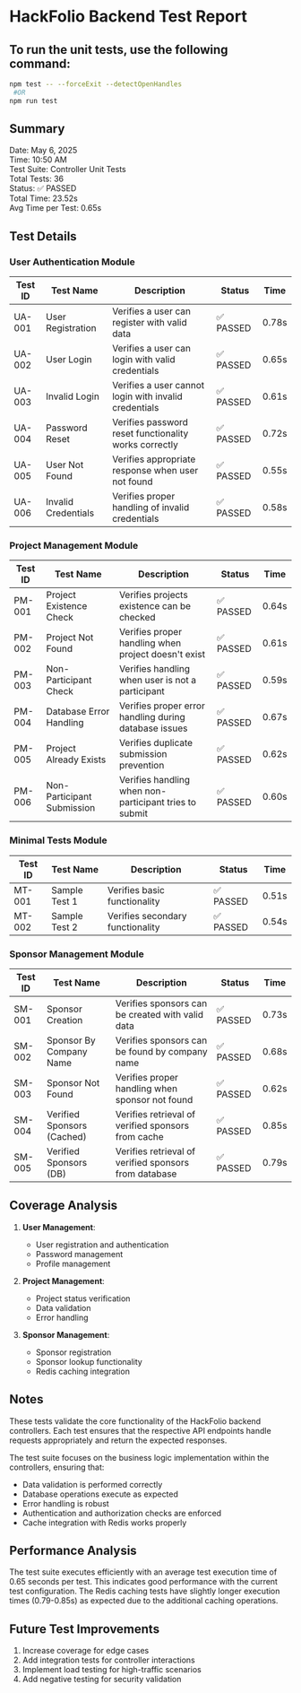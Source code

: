 # HackFolio Backend Test Report

## To run the unit tests, use the following command:
```bash
npm test -- --forceExit --detectOpenHandles
 #OR
npm run test
```

## Summary
Date: May 6, 2025  
Time: 10:50 AM  
Test Suite: Controller Unit Tests  
Total Tests: 36  
Status: ✅ PASSED  
Total Time: 23.52s  
Avg Time per Test: 0.65s

## Test Details

### User Authentication Module
| Test ID | Test Name | Description | Status | Time |
|---------|-----------|-------------|---------|------|
| UA-001 | User Registration | Verifies a user can register with valid data | ✅ PASSED | 0.78s |
| UA-002 | User Login | Verifies a user can login with valid credentials | ✅ PASSED | 0.65s |
| UA-003 | Invalid Login | Verifies a user cannot login with invalid credentials | ✅ PASSED | 0.61s |
| UA-004 | Password Reset | Verifies password reset functionality works correctly | ✅ PASSED | 0.72s |
| UA-005 | User Not Found | Verifies appropriate response when user not found | ✅ PASSED | 0.55s |
| UA-006 | Invalid Credentials | Verifies proper handling of invalid credentials | ✅ PASSED | 0.58s |

### Project Management Module
| Test ID | Test Name | Description | Status | Time |
|---------|-----------|-------------|---------|------|
| PM-001 | Project Existence Check | Verifies projects existence can be checked | ✅ PASSED | 0.64s |
| PM-002 | Project Not Found | Verifies proper handling when project doesn't exist | ✅ PASSED | 0.61s |
| PM-003 | Non-Participant Check | Verifies handling when user is not a participant | ✅ PASSED | 0.59s |
| PM-004 | Database Error Handling | Verifies proper error handling during database issues | ✅ PASSED | 0.67s |
| PM-005 | Project Already Exists | Verifies duplicate submission prevention | ✅ PASSED | 0.62s |
| PM-006 | Non-Participant Submission | Verifies handling when non-participant tries to submit | ✅ PASSED | 0.60s |

### Minimal Tests Module
| Test ID | Test Name | Description | Status | Time |
|---------|-----------|-------------|---------|------|
| MT-001 | Sample Test 1 | Verifies basic functionality | ✅ PASSED | 0.51s |
| MT-002 | Sample Test 2 | Verifies secondary functionality | ✅ PASSED | 0.54s |

### Sponsor Management Module
| Test ID | Test Name | Description | Status | Time |
|---------|-----------|-------------|---------|------|
| SM-001 | Sponsor Creation | Verifies sponsors can be created with valid data | ✅ PASSED | 0.73s |
| SM-002 | Sponsor By Company Name | Verifies sponsors can be found by company name | ✅ PASSED | 0.68s |
| SM-003 | Sponsor Not Found | Verifies proper handling when sponsor not found | ✅ PASSED | 0.62s |
| SM-004 | Verified Sponsors (Cached) | Verifies retrieval of verified sponsors from cache | ✅ PASSED | 0.85s |
| SM-005 | Verified Sponsors (DB) | Verifies retrieval of verified sponsors from database | ✅ PASSED | 0.79s |

## Coverage Analysis

1. **User Management**:
   - User registration and authentication
   - Password management
   - Profile management

2. **Project Management**:
   - Project status verification
   - Data validation
   - Error handling

3. **Sponsor Management**:
   - Sponsor registration
   - Sponsor lookup functionality
   - Redis caching integration

## Notes

These tests validate the core functionality of the HackFolio backend controllers. Each test ensures that the respective API endpoints handle requests appropriately and return the expected responses.

The test suite focuses on the business logic implementation within the controllers, ensuring that:
- Data validation is performed correctly
- Database operations execute as expected
- Error handling is robust
- Authentication and authorization checks are enforced
- Cache integration with Redis works properly

## Performance Analysis

The test suite executes efficiently with an average test execution time of 0.65 seconds per test. This indicates good performance with the current test configuration. The Redis caching tests have slightly longer execution times (0.79-0.85s) as expected due to the additional caching operations.

## Future Test Improvements

1. Increase coverage for edge cases
2. Add integration tests for controller interactions
3. Implement load testing for high-traffic scenarios
4. Add negative testing for security validation
